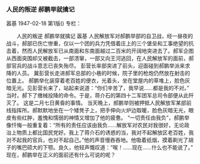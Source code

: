 ### 人民的叛逆  郝鹏举就擒记
嚣基
1947-02-18
第1版()
专栏：

　　人民的叛逆
    郝鹏举就擒记
    嚣基
    人民解放军对郝鹏举部的自卫战，经一昼夜的战斗，郝部已伤亡惨重，仅以一个团的兵力凭借着庄上的三个堡垒和工事绝望的抗击着，然而人民解放军已从南面和东南面越过二百米的开阔地突进去了。郝军企图从西面突围却又被截击，一部溃窜，一部又向王河逃回，在人民解放军的面前，郝部官兵的战斗意志已丧失殆尽。
    彭营长率部突进了前头，迎面碰到郝鹏举派来求降的人员。
    冀彭营长走进郝军总部的小巷的时候，院子里的枪炮仍然放在射击的位置上。
    郝鹏举化装穿着老百姓的便衣，光着头，坐在堂屋内的草堆上，脸色灰暗无光。见彭营长来了，站起来说道：“你们辛苦了，我早说……都是我的不对。”
    当时，郝下了缴械投降的命令。于是，蒋介石的第四十二军团军总司令部便从此歼灭了。
    这是二月七日黄昏的事情。
    当天晚上，郝鹏举则被押抵人民解放军某部前线指挥所。郝默默地坐在一个矮凳子上，把手伸向火炉边取暖，脸色灰暗无光，眼皮有些红肿，羞愧和懦弱的神情又增加了他的疲惫。
    “一切责任由我负”，郝鹏举像忏悔一般重复着：“所有的责任应该由我负……解放军对农民对我很好，无论政治上物质上都比国民党好。我上了蒋介石的诱惑的当，我对不起解放区老百姓，我对不起我的官兵，也对不起自己。”他的声音慢吞吞地。他吸着纸烟，摸着剃光了胡子的嘴巴硕大的下颚。良久，他轻声慨叹道：“唉！……现在……什么也不能说了。”
    现在，郝鹏举在正义的面前还有什么可说的呢？

